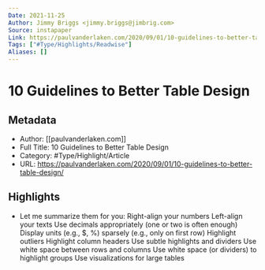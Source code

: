 ```yaml
---
Date: 2021-11-25
Author: Jimmy Briggs <jimmy.briggs@jimbrig.com>
Source: instapaper
Link: https://paulvanderlaken.com/2020/09/01/10-guidelines-to-better-table-design/
Tags: ["#Type/Highlights/Readwise"]
Aliases: []
---
```

# 10 Guidelines to Better Table Design

## Metadata
- Author: [[paulvanderlaken.com]]
- Full Title: 10 Guidelines to Better Table Design
- Category: #Type/Highlight/Article
- URL: https://paulvanderlaken.com/2020/09/01/10-guidelines-to-better-table-design/

## Highlights
- Let me summarize them for you:
  Right-align your numbers
  Left-align your texts
  Use decimals appropriately (one or two is often enough)
  Display units (e.g., $, %) sparsely (e.g., only on first row)
  Highlight outliers
  Highlight column headers
  Use subtle highlights and dividers
  Use white space between rows and columns
  Use white space (or dividers) to highlight groups
  Use visualizations for large tables
